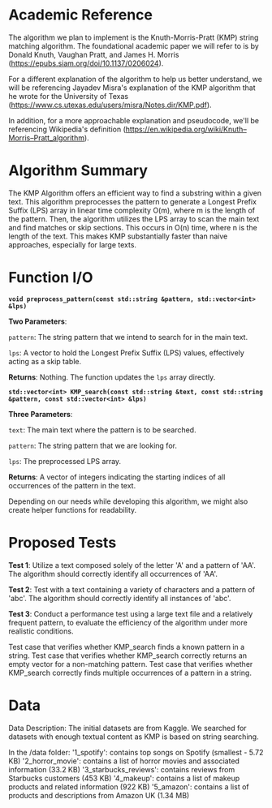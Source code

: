 

# Academic Reference
The algorithm we plan to implement is the Knuth-Morris-Pratt (KMP) string matching algorithm. The foundational academic paper we will refer to is by Donald Knuth, Vaughan Pratt, and James H. Morris (https://epubs.siam.org/doi/10.1137/0206024).

For a different explanation of the algorithm to help us better understand, we will be referencing Jayadev Misra's explanation of the KMP algorithm that he wrote for the University of Texas (https://www.cs.utexas.edu/users/misra/Notes.dir/KMP.pdf).

In addition, for a more approachable explanation and pseudocode, we'll be referencing Wikipedia's definition (https://en.wikipedia.org/wiki/Knuth–Morris–Pratt_algorithm).

# Algorithm Summary
The KMP Algorithm offers an efficient way to find a substring within a given text. This algorithm preprocesses the pattern to generate a Longest Prefix Suffix (LPS) array in linear time complexity O(m), where m is the length of the pattern. Then, the algorithm utilizes the LPS array to scan the main text and find matches or skip sections. This occurs in O(n) time, where n is the length of the text. This makes KMP substantially faster than naive approaches, especially for large texts.

# Function I/O
**`void preprocess_pattern(const std::string &pattern, std::vector<int> &lps)`**

**Two Parameters**:

`pattern`: The string pattern that we intend to search for in the main text.

`lps`: A vector to hold the Longest Prefix Suffix (LPS) values, effectively acting as a skip table.
  
**Returns**: Nothing. The function updates the `lps` array directly.


**`std::vector<int> KMP_search(const std::string &text, const std::string &pattern, const std::vector<int> &lps)`**

**Three Parameters**:

`text`: The main text where the pattern is to be searched.

`pattern`: The string pattern that we are looking for.

`lps`: The preprocessed LPS array.
  
**Returns**: A vector of integers indicating the starting indices of all occurrences of the pattern in the text.

Depending on our needs while developing this algorithm, we might also create helper functions for readability.

# Proposed Tests
**Test 1**: Utilize a text composed solely of the letter 'A' and a pattern of 'AA'. The algorithm should correctly identify all occurrences of 'AA'.

**Test 2**: Test with a text containing a variety of characters and a pattern of 'abc'. The algorithm should correctly identify all instances of 'abc'.

**Test 3**: Conduct a performance test using a large text file and a relatively frequent pattern, to evaluate the efficiency of the algorithm under more realistic conditions.

Test case that verifies whether KMP_search finds a known pattern in a string.
Test case that verifies whether KMP_search correctly returns an empty vector for a non-matching pattern.
Test case that verifies whether KMP_search correctly finds multiple occurrences of a pattern in a string.

# Data


Data Description:
The initial datasets are from Kaggle. We searched for datasets with enough textual content as KMP is based on string searching.

In the /data folder:
'1_spotify': contains top songs on Spotify (smallest - 5.72 KB)
'2_horror_movie': contains a list of horror movies and associated information (33.2 KB)
'3_starbucks_reviews': contains reviews from Starbucks customers (453 KB)
'4_makeup': contains a list of makeup products and related information (922 KB)
'5_amazon': contains a list of products and descriptions from Amazon UK (1.34 MB)
